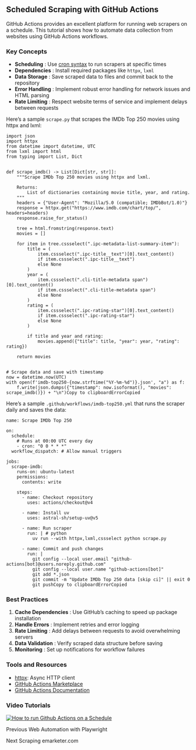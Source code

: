 ## Scheduled Scraping with GitHub Actions

GitHub Actions provides an excellent platform for running web scrapers on a
schedule. This tutorial shows how to automate data collection from websites
using GitHub Actions workflows.

### Key Concepts

  * **Scheduling** : Use [cron syntax](https://docs.github.com/en/actions/using-workflows/events-that-trigger-workflows#schedule) to run scrapers at specific times
  * **Dependencies** : Install required packages like `httpx`, `lxml`
  * **Data Storage** : Save scraped data to files and commit back to the repository
  * **Error Handling** : Implement robust error handling for network issues and HTML parsing
  * **Rate Limiting** : Respect website terms of service and implement delays between requests

Here’s a sample `scrape.py` that scrapes the IMDb Top 250 movies using httpx
and lxml:

    
    
    import json
    import httpx
    from datetime import datetime, UTC
    from lxml import html
    from typing import List, Dict
    
    
    def scrape_imdb() -> List[Dict[str, str]]:
        """Scrape IMDb Top 250 movies using httpx and lxml.
    
        Returns:
            List of dictionaries containing movie title, year, and rating.
        """
        headers = {"User-Agent": "Mozilla/5.0 (compatible; IMDbBot/1.0)"}
        response = httpx.get("https://www.imdb.com/chart/top/", headers=headers)
        response.raise_for_status()
    
        tree = html.fromstring(response.text)
        movies = []
    
        for item in tree.cssselect(".ipc-metadata-list-summary-item"):
            title = (
                item.cssselect(".ipc-title__text")[0].text_content()
                if item.cssselect(".ipc-title__text")
                else None
            )
            year = (
                item.cssselect(".cli-title-metadata span")[0].text_content()
                if item.cssselect(".cli-title-metadata span")
                else None
            )
            rating = (
                item.cssselect(".ipc-rating-star")[0].text_content()
                if item.cssselect(".ipc-rating-star")
                else None
            )
    
            if title and year and rating:
                movies.append({"title": title, "year": year, "rating": rating})
    
        return movies
    
    
    # Scrape data and save with timestamp
    now = datetime.now(UTC)
    with open(f'imdb-top250-{now.strftime("%Y-%m-%d")}.json', "a") as f:
        f.write(json.dumps({"timestamp": now.isoformat(), "movies": scrape_imdb()}) + "\n")Copy to clipboardErrorCopied

Here’s a sample `.github/workflows/imdb-top250.yml` that runs the scraper
daily and saves the data:

    
    
    name: Scrape IMDb Top 250
    
    on:
      schedule:
        # Runs at 00:00 UTC every day
        - cron: "0 0 * * *"
      workflow_dispatch: # Allow manual triggers
    
    jobs:
      scrape-imdb:
        runs-on: ubuntu-latest
        permissions:
          contents: write
    
        steps:
          - name: Checkout repository
            uses: actions/checkout@v4
    
          - name: Install uv
            uses: astral-sh/setup-uv@v5
    
          - name: Run scraper
            run: | # python
              uv run --with httpx,lxml,cssselect python scrape.py
    
          - name: Commit and push changes
            run: |
              git config --local user.email "github-actions[bot]@users.noreply.github.com"
              git config --local user.name "github-actions[bot]"
              git add *.json
              git commit -m "Update IMDb Top 250 data [skip ci]" || exit 0
              git pushCopy to clipboardErrorCopied

### Best Practices

  1. **Cache Dependencies** : Use GitHub’s caching to speed up package installation
  2. **Handle Errors** : Implement retries and error logging
  3. **Rate Limiting** : Add delays between requests to avoid overwhelming servers
  4. **Data Validation** : Verify scraped data structure before saving
  5. **Monitoring** : Set up notifications for workflow failures

### Tools and Resources

  * [httpx](https://www.python-httpx.org/): Async HTTP client
  * [GitHub Actions Marketplace](https://github.com/marketplace?type=actions)
  * [GitHub Actions Documentation](https://docs.github.com/en/actions)

### Video Tutorials

[![How to run Github Actions on a
Schedule](https://i.ytimg.com/vi_webp/eJG86J200nM/sddefault.webp)](https://youtu.be/eJG86J200nM)

Previous Web Automation with Playwright

Next Scraping emarketer.com

